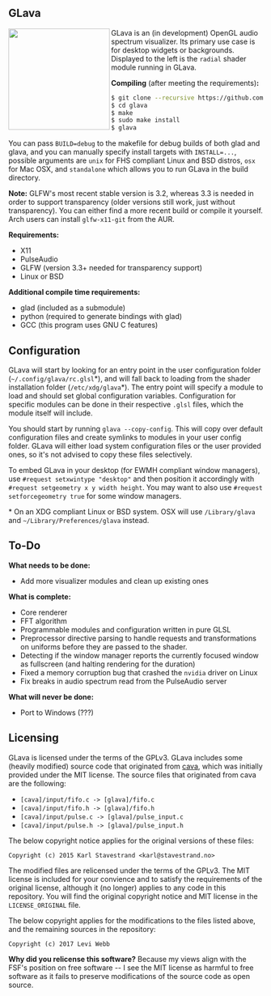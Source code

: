 ## GLava
<img align="left" width="200" height="200" src="https://thumbs.gfycat.com/DefiantInformalIndianspinyloach-size_restricted.gif" />

GLava is an (in development) OpenGL audio spectrum visualizer. Its primary use case is for desktop widgets or backgrounds. Displayed to the left is the `radial` shader module running in GLava.

**Compiling** (after meeting the requirements)**:**

```bash
$ git clone --recursive https://github.com/wacossusca34/glava
$ cd glava
$ make
$ sudo make install
$ glava
```

You can pass `BUILD=debug` to the makefile for debug builds of both glad and glava, and you can manually specify install targets with `INSTALL=...`, possible arguments are `unix` for FHS compliant Linux and BSD distros, `osx` for Mac OSX, and `standalone` which allows you to run GLava in the build directory.

**Note:** GLFW's most recent stable version is 3.2, whereas 3.3 is needed in order to support transparency (older versions still work, just without transparency). You can either find a more recent build or compile it yourself. Arch users can install `glfw-x11-git` from the AUR.

**Requirements:**

- X11
- PulseAudio
- GLFW (version 3.3+ needed for transparency support)
- Linux or BSD

**Additional compile time requirements:**

- glad (included as a submodule)
- python (required to generate bindings with glad)
- GCC (this program uses GNU C features)

## Configuration

GLava will start by looking for an entry point in the user configuration folder (`~/.config/glava/rc.glsl`\*), and will fall back to loading from the shader installation folder (`/etc/xdg/glava`\*). The entry point will specify a module to load and should set global configuration variables. Configuration for specific modules can be done in their respective `.glsl` files, which the module itself will include.

You should start by running `glava --copy-config`. This will copy over default configuration files and create symlinks to modules in your user config folder. GLava will either load system configuration files or the user provided ones, so it's not advised to copy these files selectively.

To embed GLava in your desktop (for EWMH compliant window managers), use `#request setxwintype "desktop"` and then position it accordingly with `#request setgeometry x y width height`. You may want to also use `#request setforcegeometry true` for some window managers.

\* On an XDG compliant Linux or BSD system. OSX will use `/Library/glava` and `~/Library/Preferences/glava` instead.

## To-Do

**What needs to be done:**

- Add more visualizer modules and clean up existing ones

**What is complete:**

- Core renderer
- FFT algorithm
- Programmable modules and configuration written in pure GLSL
- Preprocessor directive parsing to handle requests and transformations on uniforms before they are passed to the shader.
- Detecting if the window manager reports the currently focused window as fullscreen (and halting rendering for the duration)
- Fixed a memory corruption bug that crashed the `nvidia` driver on Linux
- Fix breaks in audio spectrum read from the PulseAudio server

**What will never be done:**

- Port to Windows (???)

## Licensing

GLava is licensed under the terms of the GPLv3. GLava includes some (heavily modified) source code that originated from [cava](https://github.com/karlstav/cava), which was initially provided under the MIT license. The source files that originated from cava are the following:

- `[cava]/input/fifo.c -> [glava]/fifo.c`
- `[cava]/input/fifo.h -> [glava]/fifo.h`
- `[cava]/input/pulse.c -> [glava]/pulse_input.c`
- `[cava]/input/pulse.h -> [glava]/pulse_input.h`

The below copyright notice applies for the original versions of these files:

`Copyright (c) 2015 Karl Stavestrand <karl@stavestrand.no>`

The modified files are relicensed under the terms of the GPLv3. The MIT license is included for your convience and to satisfy the requirements of the original license, although it (no longer) applies to any code in this repository. You will find the original copyright notice and MIT license in the `LICENSE_ORIGINAL` file.

The below copyright applies for the modifications to the files listed above, and the remaining sources in the repository:

`Copyright (c) 2017 Levi Webb`

**Why did you relicense this software?** Because my views align with the FSF's position on free software -- I see the MIT license as harmful to free software as it fails to preserve modifications of the source code as open source.